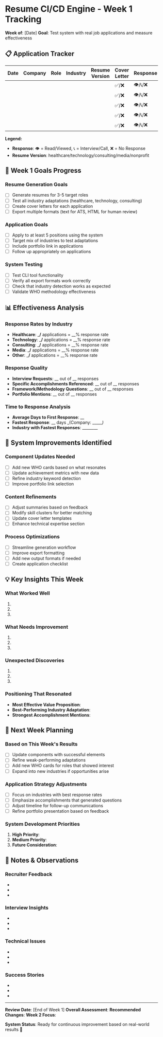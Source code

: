 # Resume CI/CD Engine - Week 1 Tracking

**Week of**: [Date]
**Goal**: Test system with real job applications and measure effectiveness

## 📋 Application Tracker

| Date | Company | Role | Industry | Resume Version | Cover Letter | Response | Days to Response | Notes |
|------|---------|------|----------|----------------|--------------|-----------|------------------|-------|
| | | | | | ✅/❌ | 👁️/📞/❌ | | |
| | | | | | ✅/❌ | 👁️/📞/❌ | | |
| | | | | | ✅/❌ | 👁️/📞/❌ | | |
| | | | | | ✅/❌ | 👁️/📞/❌ | | |
| | | | | | ✅/❌ | 👁️/📞/❌ | | |

**Legend:**
- **Response**: 👁️ = Read/Viewed, 📞 = Interview/Call, ❌ = No Response
- **Resume Version**: healthcare/technology/consulting/media/nonprofit

## 🎯 Week 1 Goals Progress

### Resume Generation Goals
- [ ] Generate resumes for 3-5 target roles
- [ ] Test all industry adaptations (healthcare, technology, consulting)
- [ ] Create cover letters for each application
- [ ] Export multiple formats (text for ATS, HTML for human review)

### Application Goals  
- [ ] Apply to at least 5 positions using the system
- [ ] Target mix of industries to test adaptations
- [ ] Include portfolio link in applications
- [ ] Follow up appropriately on applications

### System Testing
- [ ] Test CLI tool functionality
- [ ] Verify all export formats work correctly
- [ ] Check that industry detection works as expected
- [ ] Validate WHO methodology effectiveness

## 📊 Effectiveness Analysis

### Response Rates by Industry
- **Healthcare**: ___/__ applications = __% response rate
- **Technology**: ___/__ applications = __% response rate  
- **Consulting**: ___/__ applications = __% response rate
- **Media**: ___/__ applications = __% response rate
- **Other**: ___/__ applications = __% response rate

### Response Quality
- **Interview Requests**: __ out of __ responses
- **Specific Accomplishments Referenced**: __ out of __ responses
- **Framework/Methodology Questions**: __ out of __ responses
- **Portfolio Mentions**: __ out of __ responses

### Time to Response Analysis
- **Average Days to First Response**: __
- **Fastest Response**: __ days _(Company: ______)_
- **Industry with Fastest Responses**: ________

## 🔧 System Improvements Identified

### Component Updates Needed
- [ ] Add new WHO cards based on what resonates
- [ ] Update achievement metrics with new data
- [ ] Refine industry keyword detection
- [ ] Improve portfolio link selection

### Content Refinements
- [ ] Adjust summaries based on feedback
- [ ] Modify skill clusters for better matching
- [ ] Update cover letter templates
- [ ] Enhance technical expertise section

### Process Optimizations
- [ ] Streamline generation workflow
- [ ] Improve export formatting
- [ ] Add new output formats if needed
- [ ] Create application checklist

## 💡 Key Insights This Week

### What Worked Well
1. 
2. 
3. 

### What Needs Improvement  
1. 
2. 
3. 

### Unexpected Discoveries
1. 
2. 
3. 

### Positioning That Resonated
- **Most Effective Value Proposition**: 
- **Best-Performing Industry Adaptation**: 
- **Strongest Accomplishment Mentions**: 

## 🚀 Next Week Planning

### Based on This Week's Results
- [ ] Update components with successful elements
- [ ] Refine weak-performing adaptations  
- [ ] Add new WHO cards for roles that showed interest
- [ ] Expand into new industries if opportunities arise

### Application Strategy Adjustments
- [ ] Focus on industries with best response rates
- [ ] Emphasize accomplishments that generated questions
- [ ] Adjust timeline for follow-up communications
- [ ] Refine portfolio presentation based on feedback

### System Development Priorities
1. **High Priority**: 
2. **Medium Priority**: 
3. **Future Consideration**: 

## 📝 Notes & Observations

### Recruiter Feedback
- 
- 
- 

### Interview Insights
- 
- 
- 

### Technical Issues
- 
- 
- 

### Success Stories
- 
- 
- 

---

**Review Date**: [End of Week 1]
**Overall Assessment**: 
**Recommended Changes**: 
**Week 2 Focus**: 

**System Status**: Ready for continuous improvement based on real-world results 🎯
